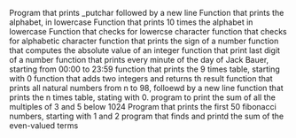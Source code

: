 Program that prints _putchar followed by a new line
Function that prints the alphabet, in lowercase
Function that prints 10 times the alphabet in lowercase
Function that checks for lowercse character
function that checks for alphabetic character
function that prints the sign of a number
function that computes the absolute value of an integer
function that print last digit of a number
function that prints every minute of the day of Jack Bauer, starting from 00:00 to 23:59
function that prints the 9 times table, starting with 0
function that adds two integers and returns th result
function that prints all natural numbers from n to 98, folloewd by a new line
function that prints the n times table, stating with 0.
program to print the sum of all the multiples of 3 and 5 below 1024
Program that prints the first 50 fibonacci numbers, starting with 1 and 2
program that finds and printd the sum of the even-valued terms
